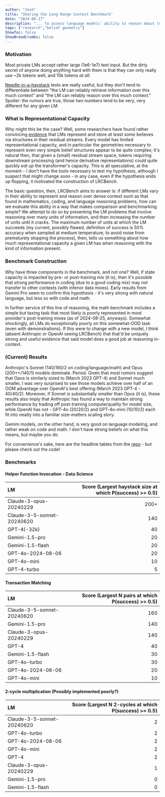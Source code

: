 ```yaml
---
author: "Josh"
title: "Sharing the Long Range Context Benchmark"
date: "2024-08-17"
description: "... to assess language models' ability to reason about lots of information."
tags: ["research","belief geometry"]
ShowToc: false
ShowBreadCrumbs: false
---
```


### Motivation

Most private LMs accept rather large (1e6-1e7) text input. But the dirty secret of anyone doing anything hard with them is that they can only really use ~2k tokens well, and 10k tokens *at all*. 

[Needle-in-a-haystack](https://github.com/gkamradt/LLMTest_NeedleInAHaystack) tests are really useful, but they don't tend to differentiate between "the LM can reliably retrieve information over this much context" and "the LM can reliably reason over this much context." Spoiler: the rumors are true, those two numbers tend to be very, very different for any given LM.

### What is Representational Capacity

Why might this be the case? Well, some researchers have found rather convincing [evidence](https://www.lesswrong.com/posts/gTZ2SxesbHckJ3CkF/transformers-represent-belief-state-geometry-in-their) that LMs represent and store *at least some* believes via structures in their residual streams. Every model has limited representational capacity, and in particular the geometries necessary to represent even very simple belief structures appear to be quite complex; it's natural then, that given a (small) residual stream space, tokens requiring downstream processing (and hence derivative representations) could quite quickly *eat up* the transformer's capacity. This is all speculative, at the moment - I don't have the tools necessary to test my hypothesis, although I suspect that might change soon - in any case, even if the hypothesis ends up flopping, it motivated the construction of LRCBench.

The basic question, then, LRCBench aims to answer is: if different LMs vary in their ability to represent and reason over dense context such as that found in mathematics, coding, and language reasoning problems, how can we evaluate this ability in a way that makes comparison and benchmarking simple? We attempt to do so by presenting the LM problems that involve reasoning over many units of information, and then increasing the number of units until it cracks. The maximum number of units at which the LM succeeds (my current, possibly flawed, definition of success is 50% accuracy when sampled at medium temperature, to avoid noise from prematurely stopping the process), then, tells us something about how much representational capacity a given LM has when reasoning with the kind of information present.

### Benchmark Construction

Why have three components in the benchmark, and not one? Well, if state capacity is impacted by pre- or post-training mix (it is), then it's possible that strong performance in coding (due to a good coding mix) may not transfer to other contexts (with inferior data mixes). Early results from Gemini Pro seem to confirm this hypothesis - it's very strong with natural language, but less so with code and math. 

In further service of this line of reasoning, the math benchmark includes a simple but taxing task that most likely is poorly represented in most provider's post-training mixes (as of 2024-08-25, anyways). Somewhat shockingly, all LMs do exceptionally poorly on this somewhat-OOD task (even with demonstrations). If this were to change with a new model, I think (absent Anthropic or OpenAI seeing LRCBench) that that'd be uniquely strong and useful evidence that said model does a good job at reasoning in-context.

### (Current) Results

Anthropic's Sonnet (140/160/2 on coding/language/math) and Opus (200++/140/1) models dominate. Period. Given that most rumors suggest that Opus is similarly sized to (March 2023 GPT-4) and Sonnet much smaller, I was very surprised to see those models achieve over half of an OOM advantage over OpenAI's best offering (March 2023 GPT-4 - 40/40/2). Moreover, if Sonnet is substantially smaller than Opus (it is), these results also imply that Anthropic has found a way to maintain strong performance by trading off post-training compute/quality for model size, while OpenAI has not - GPT-4o (20/20/2) and GPT-4o-mini (10/10/2) each fit into neatly into a familiar size-matters scaling story. 

Gemini models, on the other hand, is very good on language modeling, and rather weak on code and math. I don't have strong beliefs on what this means, but maybe you do. 

For convenience's sake, here are the headline tables from the [repo](https://github.com/JoshuaPurtell/LRCBench) - but please check out the code!

### Benchmarks

#### Helper Function Invocation - Data Science
| LM | Score (Largest haystack size at which P(success) >= 0.5) |
|:----------|---------------:|
| Claude-3-opus-20240229 | 200+ |
| Claude-3-5-sonnet-20240620 | 140 |
| GPT-4(-32k) | 40 |
| Gemini-1.5-pro | 20 |
| Gemini-1.5-flash | 20 |
| GPT-4o-2024-08-06 | 20 |
| GPT-4o-mini | 10 |
| GPT-4-turbo | 5 |

#### Transaction Matching
| LM | Score (Largest N pairs at which P(success) >= 0.5) |
|:----------|---------------:|
| Claude-3-5-sonnet-20240620 | 160 |
| Gemini-1.5-pro | 140 |
| Claude-3-opus-20240229 | 140 |
| GPT-4 | 40 |
| Gemini-1.5-flash | 30 |
| GPT-4o-turbo | 30 |
| GPT-4o-2024-08-06 | 20 |
| GPT-4o-mini | 10 |

#### 2-cycle multiplication (Possibly implemented poorly?)
| LM | Score (Largest N 2-cycles at which P(success) >= 0.5) |
|:----------|---------------:|
| Claude-3-5-sonnet-20240620 | 2 |
| GPT-4o-turbo | 2 |
| GPT-4o-2024-08-06 | 2 |
| GPT-4o-mini | 2 |
| GPT-4 | 2 |
| Claude-3-opus-20240229 | 1 |
| Gemini-1.5-pro | 0 |
| Gemini-1.5-flash | 0 |